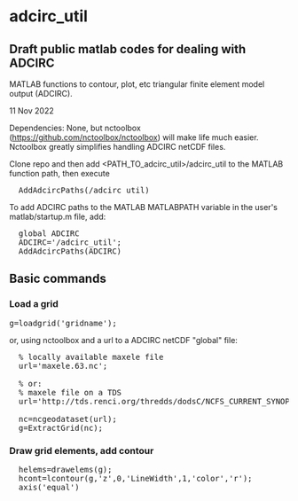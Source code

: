 # adcirc_util
## Draft public matlab codes for dealing with ADCIRC

MATLAB functions to contour, plot, etc triangular finite element model output (ADCIRC).

11 Nov 2022

Dependencies: None, but nctoolbox (https://github.com/nctoolbox/nctoolbox) will make life much easier. Nctoolbox greatly simplifies handling ADCIRC netCDF files.

Clone repo and then add <PATH_TO_adcirc_util>/adcirc_util to the MATLAB function path, then execute   

<pre>
  AddAdcircPaths(<PATH_TO_adcirc_util>/adcirc_util)
</pre>

To add ADCIRC paths to the MATLAB MATLABPATH variable in the user's matlab/startup.m file, add:

<pre>
  global ADCIRC
  ADCIRC='<INSTALL_DIR>/adcirc_util';
  AddAdcircPaths(ADCIRC)
</pre>

## Basic commands

### Load a grid
<pre>g=loadgrid('gridname');</pre>

or, using nctoolbox and a url to a ADCIRC netCDF "global" file: 
<pre>
  % locally available maxele file
  url='maxele.63.nc'; 
  
  % or: 
  % maxele file on a TDS
  url='http://tds.renci.org/thredds/dodsC/NCFS_CURRENT_SYNOPTIC/maxele.63.nc';
  
  nc=ncgeodataset(url);
  g=ExtractGrid(nc);
</pre>

### Draw grid elements, add contour
<pre>
  helems=drawelems(g);
  hcont=lcontour(g,'z',0,'LineWidth',1,'color','r');
  axis('equal')
</pre>


